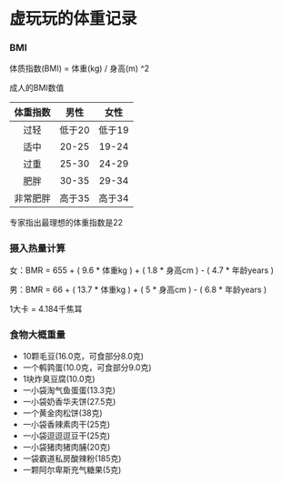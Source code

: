 # 虚玩玩的体重记录

### BMI

体质指数(BMI) = 体重(kg) / 身高(m) ^2

成人的BMI数值

| 体重指数 | 男性 | 女性 |
| :-: | :-: | :-: |
| 过轻 | 低于20 | 低于19 |　
| 适中 | 20-25 | 19-24 |
| 过重 | 25-30 | 24-29 |
| 肥胖 | 30-35 | 29-34 |
| 非常肥胖 | 高于35 | 高于34 |

专家指出最理想的体重指数是22

### 摄入热量计算

女：BMR = 655 + ( 9.6 * 体重kg ) + ( 1.8 * 身高cm ) - ( 4.7 * 年龄years )

男：BMR = 66 + ( 13.7 * 体重kg ) + ( 5 * 身高cm ) - ( 6.8 * 年龄years )

1大卡 = 4.184千焦耳

### 食物大概重量

  - 10颗毛豆(16.0克，可食部分8.0克)
  - 一个鹌鹑蛋(10.0克，可食部分9.0克)
  - 1块炸臭豆腐(10.0克)
  - 一小袋淘气鱼蛋蛋(13.3克)
  - 一小袋奶香华夫饼(27.5克)
  - 一个黄金肉松饼(38克)
  - 一小袋香辣素肉干(25克)
  - 一小袋逗逗逗豆干(25克)
  - 一小袋猪肉猪肉脯(20克)
  - 一袋霸道私房酸辣粉(185克)
  - 一颗阿尔卑斯充气糖果(5克)
